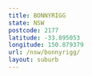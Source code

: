 ```yaml
---
title: BONNYRIGG
state: NSW
postcode: 2177
latitude: -33.895053
longitude: 150.879379
url: /nsw/bonnyrigg/
layout: suburb
---
```

